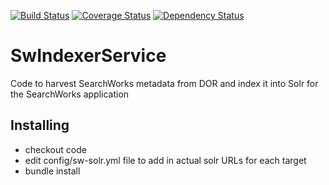 [![Build Status](https://travis-ci.org/sul-dlss/sw-indexer.svg?branch=master)](https://travis-ci.org/sul-dlss/sw-indexer) [![Coverage Status](https://coveralls.io/repos/github/sul-dlss/sw-indexer/badge.svg?branch=master)](https://coveralls.io/github/sul-dlss/sw-indexer?branch=master) [![Dependency Status](https://gemnasium.com/sul-dlss/sw-indexer.svg)](https://gemnasium.com/sul-dlss/sw-indexer)

# SwIndexerService

Code to harvest SearchWorks metadata from DOR and index it into Solr for the SearchWorks application

## Installing

* checkout code
* edit config/sw-solr.yml file to add in actual solr URLs for each target
* bundle install
